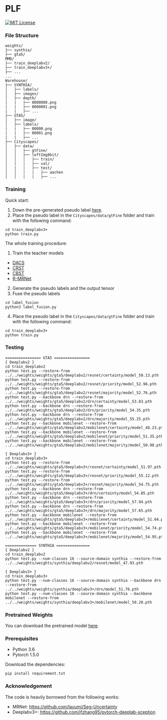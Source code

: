 # PLF

[![MIT License](https://img.shields.io/badge/license-MIT-blue.svg)](LICENSE.md)

### File Structure
```
weights/
├── synthia/
├── gta5/
MMD/
├── train_deeplabv2/
├── train_deeplabv3+/
├── ...
...
Warehouse/
├── SYNTHIA/
│   ├── labels/
│   ├── images/
│   ├── depth/
|   |   ├── 0000000.png
|   |   ├── 0000001.png
|   |   ├── ...
├── GTA5/
│   ├── image/
│   ├── labels/
|   |   ├── 00000.png
|   |   ├── 00001.png
|   |   ├── ...
├── Cityscapes/
│   ├── data/
│   │   ├── gtFine/
│   │   ├── leftImg8bit/
│   │   │   ├── train/
│   |   |   ├── val/
│   |   |   ├── test/
│   │   |   |   ├── aachen
│   │   |   |   ├── ...
```
### Training
Quick start:
1. Down the pre-generated pseudo label [here](https://drive.google.com/file/d/1g_E8I6KpufdzlK98Ca5fK8Q-CC83sdqK/view?usp=sharing).
2. Place the pseudo label in the `Cityscapes/data/gtFine` folder and train with the following command:
```
cd train_deeplabv3+
python train.py 
```

The whole training procedure:
1. Train the teacher models
  - [DACS](https://github.com/vikolss/DACS)
  - [CRST](https://github.com/yzou2/CRST)
  - [CBST](https://github.com/yzou2/CBST)
  - [R-MRNet](https://github.com/layumi/Seg-Uncertainty)
2. Generate the pseudo labels and the output tensor
3. Fuse the pseudo labels
```
cd label_fusion
python3 label_fusion.py
```
4. Place the pseudo label in the `Cityscapes/data/gtFine` folder and train with the following command:
```
cd train_deeplabv3+
python train.py 
```


### Testing
```
================ GTA5 ================
{ Deeplabv2 }
cd train_deeplabv2
python test.py --restore-from ../../weights/weights/gta5/deeplabv2/resnet/certainty/model_50.13.pth
python test.py --restore-from ../../weights/weights/gta5/deeplabv2/resnet/priority/model_52.96.pth
python test.py --restore-from ../../weights/weights/gta5/deeplabv2/resnet/majority/model_52.76.pth
python test.py --backbone drn --restore-from ../../weights/weights/gta5/deeplabv2/drn/certainty/model_53.83.pth
python test.py --backbone drn --restore-from ../../weights/weights/gta5/deeplabv2/drn/priority/model_54.35.pth
python test.py --backbone drn --restore-from ../../weights/weights/gta5/deeplabv2/drn/majority/model_55.25.pth
python test.py --backbone mobilenet --restore-from ../../weights/weights/gta5/deeplabv2/mobilenet/certainty/model_48.23.pth
python test.py --backbone mobilenet --restore-from ../../weights/weights/gta5/deeplabv2/mobilenet/priority/model_51.35.pth
python test.py --backbone mobilenet --restore-from ../../weights/weights/gta5/deeplabv2/mobilenet/majority/model_50.98.pth

{ Deeplabv3+ }
cd train_deeplabv3+
python test.py --restore-from ../../weights/weights/gta5/deeplabv3+/resnet/certainty/model_51.97.pth
python test.py --restore-from ../../weights/weights/gta5/deeplabv3+/resnet/priority/model_55.12.pth
python test.py --restore-from ../../weights/weights/gta5/deeplabv3+/resnet/majority/model_54.75.pth
python test.py --backbone drn --restore-from ../../weights/weights/gta5/deeplabv3+/drn/certainty/model_54.85.pth
python test.py --backbone drn --restore-from ../../weights/weights/gta5/deeplabv3+/drn/priority/model_57.94.pth
python test.py --backbone drn --restore-from ../../weights/weights/gta5/deeplabv3+/drn/majority/model_57.65.pth
python test.py --backbone mobilenet --restore-from ../../weights/weights/gta5/deeplabv3+/mobilenet/certainty/model_51.64.pth
python test.py --backbone mobilenet --restore-from ../../weights/weights/gta5/deeplabv3+/mobilenet/priority/model_54.74.pth
python test.py --backbone mobilenet --restore-from ../../weights/weights/gta5/deeplabv3+/mobilenet/majority/model_54.95.pth

============== SYNTHIA ===============
{ Deeplabv2 }
cd train_deeplabv2
python test.py --num-classes 16 --source-domain synthia --restore-from ../../weights/weights/synthia/deeplabv2/resnet/model_47.93.pth

{ Deeplabv3+ }
cd train_deeplabv3+
python test.py --num-classes 16 --source-domain synthia --backbone drn --restore-from ../../weights/weights/synthia/deeplabv3+/drn/model_51.76.pth
python test.py --num-classes 16 --source-domain synthia --backbone mobilenet --restore-from ../../weights/weights/synthia/deeplabv3+/mobilenet/model_50.28.pth
```

### Pretrained Weights
You can download the pretrained model [here](https://drive.google.com/file/d/1dSmwNlWPHnIZy1JgS6d1POerML4Rh1sf/view?usp=sharing).

### Prerequisites
- Python 3.6
- Pytorch 1.5.0

Download the dependencies:
```
pip install requirement.txt
```

### Acknowledgement
The code is heavily borrowed from the following works:
- MRNet: https://github.com/layumi/Seg-Uncertainty
- Deeplabv3+: https://github.com/jfzhang95/pytorch-deeplab-xception
